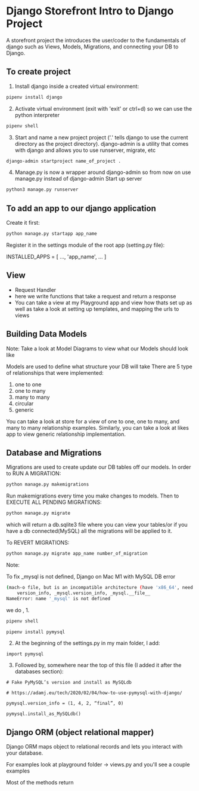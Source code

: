 # Django Storefront Intro to Django Project
A storefront project the introduces the user/coder to the fundamentals of django such as Views, Models, Migrations, and connecting your DB to Django.

## To create project 
1. Install django inside a created virtual environment:
```bash
pipenv install django
``` 

2. Activate virtual environment (exit with 'exit' or ctrl+d) so we can use the python interpreter 
```bash
pipenv shell
``` 
3. Start and name a new project project ('.' tells django to use the current directory as the project directory). django-admin is a utility that comes with django and allows you to use runserver, migrate, etc
```bash
django-admin startproject name_of_project .
``` 

4. Manage.py is now a wrapper around django-admin so from now on use manage.py instead of django-admin Start up server 
```bash
python3 manage.py runserver
``` 

## To add an app to our django application
Create it first:

```bash
python manage.py startapp app_name
``` 

Register it in the settings module of the root app (setting.py file):

INSTALLED_APPS = [
    ...,
    'app_name',
    ...
]

## View
- Request Handler
- here we write functions that take a request and return a response
- You can take a view at my Playground app and view how thats set up as well as take a look at setting up templates, and mapping the urls to views 

## Building Data Models
Note: Take a look at Model Diagrams to view what our Models should look like 

Models are used to define what structure your DB will take 
There are 5 type of relationships that were implemented:

1. one to one
2. one to many
3. many to many 
4. circular 
5. generic 

You can take a look at store for a view of one to one, one to many, and many to many relationship examples.
Similarly, you can take a look at likes app to view generic relationship implementation. 

## Database and Migrations

Migrations are used to create update our DB tables off our models. In order to RUN A MIGRATION:

```bash
python manage.py makemigrations
``` 

Run makemigrations every time you make changes to models.
Then to EXECUTE ALL PENDING MIGRATIONS:

```bash
python manage.py migrate
``` 

which will return a db.sqlite3 file where you can view your tables/or if you have a db connected(MySQL) all the migrations 
will be applied to it. 

To REVERT MIGRATIONS:
```bash
python manage.py migrate app_name number_of_migration
``` 

Note:

To fix _mysql is not defined, Django on Mac M1 with MySQL DB error

```bash
(mach-o file, but is an incompatible architecture (have 'x86_64', need 'arm64'))
    version_info, _mysql.version_info, _mysql.__file__
NameError: name '_mysql' is not defined
``` 

we do , 
1. 
```bash
pipenv shell

pipenv install pymysql
``` 
2. At the beginning of the settings.py in my main folder, I add:
``` 
import pymysql
``` 

3. Followed by, somewhere near the top of this file (I added it after the databases section):
``` 
# Fake PyMySQL’s version and install as MySQLdb

# https://adamj.eu/tech/2020/02/04/how-to-use-pymysql-with-django/

pymysql.version_info = (1, 4, 2, “final”, 0)

pymysql.install_as_MySQLdb()
``` 

## Django ORM (object relational mapper)
Django ORM maps object to relational records and lets you interact with your database.

For examples look at playground folder -> views.py and you'll see a couple examples

Most of the methods return 